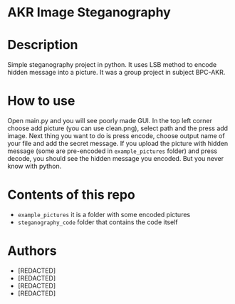 # AKR Image Steganography
# Description
Simple steganography project in python. It uses LSB method to encode hidden message into a picture. It was a group project in subject BPC-AKR.
# How to use
Open main.py and you will see poorly made GUI. In the top left corner choose add picture (you can use clean.png), select path and the press add image. Next thing you want to do is press encode, choose output name of your file and add the secret message. If you upload the picture with hidden message (some are pre-encoded in ``example_pictures`` folder) and press decode, you should see the hidden message you encoded. But you never know with python. 
# Contents of this repo
- ``example_pictures`` it is a folder with some encoded pictures <br>
- ``steganography_code`` folder that contains the code itself
# Authors
- [REDACTED]
- [REDACTED]
- [REDACTED]
- [REDACTED]
